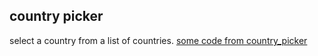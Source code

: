 ## country picker

select a country from a list of countries.
[some code from country_picker](https://pub.dev/packages/country_picker)
